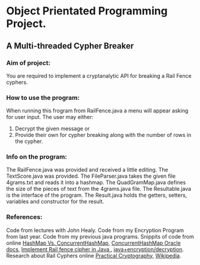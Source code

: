 # Object Prientated Programming Project.

## A Multi-threaded Cypher Breaker

### Aim of project:

You are required to implement a cryptanalytic API for breaking a Rail Fence cyphers.

### How to use the program:

When running this frogram from RailFence.java a menu will appear asking for user input.
The user may either: 
1. Decrypt the given message 
or 
2. Provide their own for cypher breaking along with the number of rows in the cypher.

### Info on the program:

The RailFence.java was provided and received a little editing.
The TextScore.java was provided.
The FileParser.java takes the given file 4grams.txt and reads it into a hashmap.
The QuadGramMap.java defines the size of the pieces of text from the 4grams.java file.
The Resultable.java is the interface of the program.
The Result.java holds the getters, setters, variables and constructor for the result.

### References:

Code from lectures with John Healy.
Code from my Encryption Program from last year.
Code from my previous java programs.
Snippits of code from online [HashMap Vs. ConcurrentHashMap](http://javahungry.blogspot.com/2014/02/hashmap-vs-concurrenthashmap-java-collections-interview-question.html), [ConcurrentHashMap Oracle docs](https://docs.oracle.com/javase/8/docs/api/java/util/concurrent/ConcurrentHashMap.html), [Implement Rail fence cipher in Java ](http://gtucse.blogspot.ie/2014/01/implement-rail-fence-cipher-in-java.html), [java+encryption/decryption](http://www.dreamincode.net/forums/topic/38026-javaencryptiondecryptionrail-fence-ciphertransposition-ciphercolu/).
Research about Rail Cyphers online [Practical Cryptography](http://practicalcryptography.com/ciphers/rail-fence-cipher/), [Wikipedia](https://en.wikipedia.org/wiki/Rail_fence_cipher).
